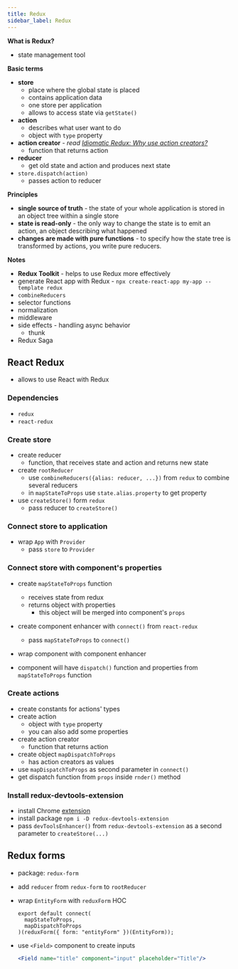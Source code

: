 ```yaml
---
title: Redux
sidebar_label: Redux
---
```


**What is Redux?**

- state management tool

**Basic terms**

- **store** 
  - place where the global state is placed
  - contains application data
  - one store per application
  - allows to access state via `getState()`
- **action**
  - describes what user want to do
  - object with `type` property
- **action creator** - *read [Idiomatic Redux: Why use action creators?](https://blog.isquaredsoftware.com/2016/10/idiomatic-redux-why-use-action-creators/)*
  - function that returns action
- **reducer**
  - get old state and action and produces next state
- `store.dispatch(action)`
  - passes action to reducer

**Principles**

- **single source of truth** - the state of your whole application is stored in an object tree within a single store
- **state is read-only** - the only way to change the state is to emit an action, an object describing what happened
- **changes are made with pure functions** - to specify how the state tree is transformed by actions, you write pure reducers.

**Notes**

- **Redux Toolkit** - helps to use Redux more effectively
- generate React app with Redux - `npx create-react-app my-app --template redux`
- `combineReducers`
- selector functions
- normalization
- middleware
- side effects - handling async behavior
  - thunk
- Redux Saga

## React Redux

- allows to use React with Redux

### Dependencies

- `redux`
- `react-redux`

### Create store

- create reducer
  - function, that receives state and action and returns new state
- create `rootReducer`
  - use `combineReducers({alias: reducer, ...})` from `redux` to combine several reducers
  - in `mapStateToProps` use `state.alias.property` to get property
- use `createStore()` form `redux`
  - pass reducer to `createStore()`

### Connect store to application

- wrap `App` with `Provider`
  - pass `store` to `Provider`

### Connect store with component's properties

- create `mapStateToProps` function
  - receives state from redux
  - returns object with properties
    - this object will be merged into component's `props`
- create component enhancer with `connect()` from `react-redux`
  - pass `mapStateToProps` to `connect()`
- wrap component with component enhancer

- component will have `dispatch()` function and properties from `mapStateToProps` function

### Create actions

- create constants for actions' types
- create action
  - object with `type` property
  - you can also add some properties
- create action creator
  - function that returns action
- create object `mapDispatchToProps`
  - has action creators as values
- use `mapDispatchToProps` as second parameter in `connect()`
- get dispatch function from `props` inside `rnder()` method

### Install redux-devtools-extension

- install Chrome [extension](https://github.com/zalmoxisus/redux-devtools-extension)
- install package `npm i -D redux-devtools-extension`
- pass `devToolsEnhancer()` from `redux-devtools-extension` as a second parameter to `createStore(...)`

## Redux forms

- package: `redux-form`

- add `reducer` from `redux-form` to `rootReducer`

- wrap `EntityForm` with `reduxForm` HOC

  ```react
  export default connect(
    mapStateToProps,
    mapDispatchToProps
  )(reduxForm({ form: "entityForm" })(EntityForm));
  ```

- use `<Field>` component to create inputs

  ```jsx
  <Field name="title" component="input" placeholder="Title"/>
  ```

  